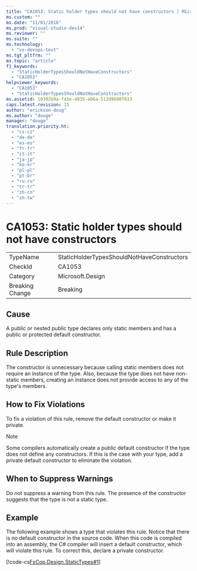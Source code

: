 ```yaml
---
title: "CA1053: Static holder types should not have constructors | Microsoft Docs"
ms.custom: ""
ms.date: "11/01/2016"
ms.prod: "visual-studio-dev14"
ms.reviewer: ""
ms.suite: ""
ms.technology: 
  - "vs-devops-test"
ms.tgt_pltfrm: ""
ms.topic: "article"
f1_keywords: 
  - "StaticHolderTypesShouldNotHaveConstructors"
  - "CA1053"
helpviewer_keywords: 
  - "CA1053"
  - "StaticHolderTypesShouldNotHaveConstructors"
ms.assetid: 10302b9a-fa5e-4935-a06a-513d9600f613
caps.latest.revision: 15
author: "erickson-doug"
ms.author: "douge"
manager: "douge"
translation.priority.ht: 
  - "cs-cz"
  - "de-de"
  - "es-es"
  - "fr-fr"
  - "it-it"
  - "ja-jp"
  - "ko-kr"
  - "pl-pl"
  - "pt-br"
  - "ru-ru"
  - "tr-tr"
  - "zh-cn"
  - "zh-tw"
---
```

# CA1053: Static holder types should not have constructors
|||  
|-|-|  
|TypeName|StaticHolderTypesShouldNotHaveConstructors|  
|CheckId|CA1053|  
|Category|Microsoft.Design|  
|Breaking Change|Breaking|  
  
## Cause  
 A public or nested public type declares only static members and has a public or protected default constructor.  
  
## Rule Description  
 The constructor is unnecessary because calling static members does not require an instance of the type. Also, because the type does not have non-static members, creating an instance does not provide access to any of the type's members.  
  
## How to Fix Violations  
 To fix a violation of this rule, remove the default constructor or make it private.  
  
> [!NOTE]
>  Some compilers automatically create a public default constructor if the type does not define any constructors. If this is the case with your type, add a private default constructor to eliminate the violation.  
  
## When to Suppress Warnings  
 Do not suppress a warning from this rule. The presence of the constructor suggests that the type is not a static type.  
  
## Example  
 The following example shows a type that violates this rule. Notice that there is no default constructor in the source code. When this code is compiled into an assembly, the C# compiler will insert a default constructor, which will violate this rule. To correct this, declare a private constructor.  
  
 [!code-cs[FxCop.Design.StaticTypes#1](../code-quality/codesnippet/CSharp/ca1053-static-holder-types-should-not-have-constructors_1.cs)]